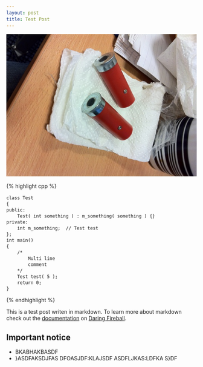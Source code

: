 ```yaml
---
layout: post
title: Test Post
---
```


![Shell](/images/shell.JPG)

{% highlight cpp %}

	class Test
	{
	public:
		Test( int something ) : m_something( something ) {}
	private:
		int m_something;  // Test test
	};
	int main()
	{
		/* 
			Multi line
			comment
		*/
		Test test( 5 );
		return 0;
	}

{% endhighlight %}


This is a test post writen in markdown. To learn more about markdown check out the [documentation](http://daringfireball.net/projects/markdown/) on [Daring Fireball](http://daringfireball.net/).

<!-- more start -->
## Important notice


* BKABHAKBASDF
* }ASDFAKSDJFAS
DFOASJDF:KLAJSDF
ASDFLJKAS:LDFKA
S}DF

<!-- more end -->